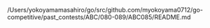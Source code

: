 /Users/yokoyamamasahiro/go/src/github.com/myokoyama0712/go-competitive/past_contests/ABC/080-089/ABC085/README.md
